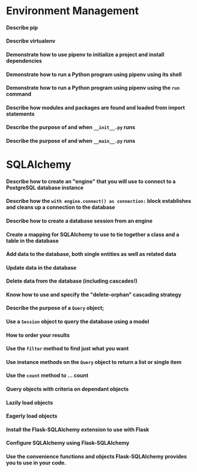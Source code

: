 # Environment Management

#### Describe **pip**
#### Describe **virtualenv**
#### Demonstrate how to use **pipenv** to initialize a project and install dependencies
#### Demonstrate how to run a Python program using **pipenv** using its shell
#### Demonstrate how to run a Python program using **pipenv** using the `run` command
#### Describe how modules and packages are found and loaded from import statements
#### Describe the purpose of and when `__init__.py` runs
#### Describe the purpose of and when `__main__.py` runs

# SQLAlchemy

#### Describe how to create an "engine" that you will use to connect to a PostgreSQL database instance
#### Describe how the `with engine.connect() as connection:` block establishes and cleans up a connection to the database
#### Describe how to create a database session from an engine
#### Create a mapping for SQLAlchemy to use to tie together a class and a table in the database
#### Add data to the database, both single entities as well as related data
#### Update data in the database
#### Delete data from the database (including cascades!)
#### Know how to use and specify the "delete-orphan" cascading strategy
#### Describe the purpose of a `Query` object;
#### Use a `Session` object to query the database using a model
#### How to order your results
#### Use the `filter` method to find just what you want
#### Use instance methods on the `Query` object to return a list or single item
#### Use the `count` method to ... count
#### Query objects with criteria on dependant objects
#### Lazily load objects
#### Eagerly load objects
#### Install the Flask-SQLAlchemy extension to use with Flask
#### Configure SQLAlchemy using **Flask-SQLAlchemy**
#### Use the convenience functions and objects **Flask-SQLAlchemy** provides you to use in your code.
